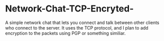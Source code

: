 # Network-Chat-TCP-Encryted-
A simple network chat that lets you connect and talk between other clients who connect to the server. It uses the TCP protocol, and I plan to add encryption to the packets using PGP or something similiar.
